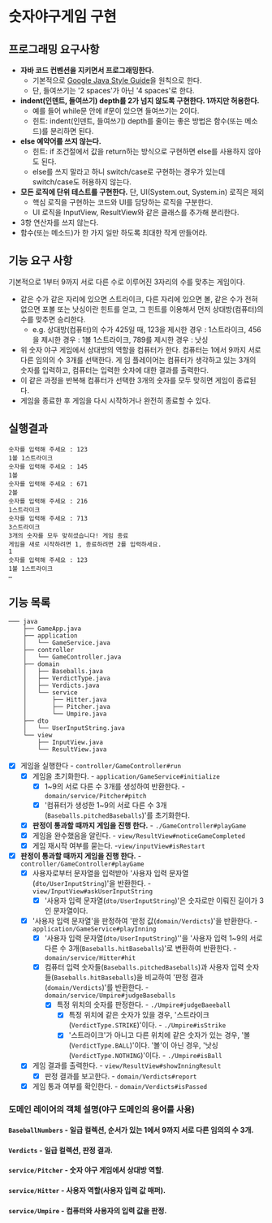 # 숫자야구게임 구현

## 프로그래밍 요구사항

- **자바 코드 컨벤션을 지키면서 프로그래밍한다.**
  - 기본적으로 [Google Java Style Guide](https://google.github.io/styleguide/javaguide.html)을 원칙으로 한다.
  - 단, 들여쓰기는 '2 spaces'가 아닌 '4 spaces'로 한다.
- **indent(인덴트, 들여쓰기) depth를 2가 넘지 않도록 구현한다. 1까지만 허용한다.**
  - 예를 들어 while문 안에 if문이 있으면 들여쓰기는 2이다.
  - 힌트: indent(인덴트, 들여쓰기) depth를 줄이는 좋은 방법은 함수(또는 메소드)를 분리하면 된다.
- **else 예약어를 쓰지 않는다.**
  - 힌트: if 조건절에서 값을 return하는 방식으로 구현하면 else를 사용하지 않아도 된다.
  - else를 쓰지 말라고 하니 switch/case로 구현하는 경우가 있는데 switch/case도 허용하지 않는다.
- **모든 로직에 단위 테스트를 구현한다.** 단, UI(System.out, System.in) 로직은 제외
  - 핵심 로직을 구현하는 코드와 UI를 담당하는 로직을 구분한다.
  - UI 로직을 InputView, ResultView와 같은 클래스를 추가해 분리한다.
- 3항 연산자를 쓰지 않는다.
- 함수(또는 메소드)가 한 가지 일만 하도록 최대한 작게 만들어라.

## 기능 요구 사항

기본적으로 1부터 9까지 서로 다른 수로 이루어진 3자리의 수를 맞추는 게임이다.

- 같은 수가 같은 자리에 있으면 스트라이크, 다른 자리에 있으면 볼, 같은 수가 전혀 없으면 포볼 또는 낫싱이란 힌트를 얻고, 그 힌트를 이용해서 먼저 상대방(컴퓨터)의 수를 맞추면 승리한다.
  - e.g. 상대방(컴퓨터)의 수가 425일 때, 123을 제시한 경우 : 1스트라이크, 456을 제시한 경우 : 1볼 1스트라이크, 789를 제시한 경우 : 낫싱
- 위 숫자 야구 게임에서 상대방의 역할을 컴퓨터가 한다. 컴퓨터는 1에서 9까지 서로 다른 임의의 수 3개를 선택한다. 게 임 플레이어는 컴퓨터가 생각하고 있는 3개의 숫자를 입력하고, 컴퓨터는 입력한 숫자에 대한 결과를 출력한다.
- 이 같은 과정을 반복해 컴퓨터가 선택한 3개의 숫자를 모두 맞히면 게임이 종료된다.
- 게임을 종료한 후 게임을 다시 시작하거나 완전히 종료할 수 있다.

## 실행결과
```
숫자를 입력해 주세요 : 123
1볼 1스트라이크
숫자를 입력해 주세요 : 145
1볼
숫자를 입력해 주세요 : 671
2볼
숫자를 입력해 주세요 : 216
1스트라이크
숫자를 입력해 주세요 : 713
3스트라이크
3개의 숫자를 모두 맞히셨습니다! 게임 종료
게임을 새로 시작하려면 1, 종료하려면 2를 입력하세요.
1
숫자를 입력해 주세요 : 123
1볼 1스트라이크
…
```

## 기능 목록
```
─── java
    ├── GameApp.java
    ├── application
    │   └── GameService.java
    ├── controller
    │   └── GameController.java
    ├── domain
    │   ├── Baseballs.java
    │   ├── VerdictType.java
    │   ├── Verdicts.java
    │   └── service
    │       ├── Hitter.java
    │       ├── Pitcher.java
    │       └── Umpire.java
    ├── dto
    │   └── UserInputString.java
    └── view
        ├── InputView.java
        └── ResultView.java

```

- [x] 게임을 실행한다 - `controller/GameController#run`
  - [x] 게임을 초기화한다. - `application/GameService#initialize`
    - [x] 1~9의 서로 다른 수 3개를 생성하여 반환한다. - `domain/service/Pitcher#pitch`
    - [x] '컴퓨터가 생성한 1~9의 서로 다른 수 3개(`Baseballs.pitchedBaseballs`)'를 초기화한다.
  - [x] **판정이 통과할 때까지 게임을 진행 한다.** - `./GameController#playGame`
  - [x] 게임을 완수했음을 알린다. - `view/ResultView#noticeGameCompleted`
  - [x] 게임 재시작 여부를 묻는다. -`view/inputView#isRestart`

- [x] **판정이 통과할 때까지 게임을 진행 한다.** - `controller/GameController#playGame`
  - [x] 사용자로부터 문자열을 입력받아 '사용자 입력 문자열(`dto/UserInputString`)'을 반환한다. - `view/InputView#askUserInputString`
    - [x] '사용자 입력 문자열(`dto/UserInputString`)'은 숫자로만 이뤄진 길이가 3인 문자열이다.
  - [x] '사용자 입력 문자열'을 판정하여 '판정 값(`domain/Verdicts`)'을 반환한다. - `application/GameService#playInning`
    - [x] '사용자 입력 문자열(`dto/UserInputString`)''을 '사용자 입력 1~9의 서로 다른 수 3개(`Baseballs.hitBaseballs`)'로 변환하여 반환한다. - `domain/service/Hitter#hit`
    - [x] 컴퓨터 입력 숫자들(`Baseballs.pitchedBaseballs`)과 사용자 입력 숫자들(`Baseballs.hitBaseballs`)을 비교하여 '판정 결과(`domain/Verdicts`)'를 반환한다. - `domain/service/Umpire#judgeBaseballs`
      - [x] 특정 위치의 숫자를 판정한다. - `./Umpire#judgeBaeeball`
        - [x] 특정 위치에 같은 숫자가 있을 경우, '스트라이크(`VerdictType.STRIKE`)'이다. - `./Umpire#isStrike`
        - [x] '스트라이크'가 아니고 다른 위치에 같은 숫자가 있는 경우, '볼(`VerdictType.BALL`)'이다. '볼'이 아닌 경우, '낫싱(`VerdictType.NOTHING`)'이다. - `./Umpire#isBall`
  - [x] 게임 결과를 출력한다. - `view/ResultView#showInningResult`
    - [x] 판정 결과를 보고한다. - `domain/Verdicts#report`
  - [x] 게임 통과 여부를 확인한다. - `domain/Verdicts#isPassed`

### 도메인 레이어의 객체 설명(야구 도메인의 용어를 사용)

#### `BaseballNumbers` - 일급 컬렉션, 순서가 있는 1에서 9까지 서로 다른 임의의 수 3개.

#### `Verdicts` - 일급 컬렉션, 판정 결과.

#### `service/Pitcher` - 숫자 야구 게임에서 상대방 역할.

#### `service/Hitter` - 사용자 역할(사용자 입력 값 매퍼).

#### `service/Umpire` - 컴퓨터와 사용자의 입력 값을 판정.
